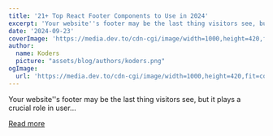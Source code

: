 ```yaml
---
title: '21+ Top React Footer Components to Use in 2024'
excerpt: 'Your website''s footer may be the last thing visitors see, but it plays a crucial role in user...'
date: '2024-09-23'
coverImage: 'https://media.dev.to/cdn-cgi/image/width=1000,height=420,fit=cover,gravity=auto,format=auto/https%3A%2F%2Fdev-to-uploads.s3.amazonaws.com%2Fuploads%2Farticles%2Fzeilxug77iy9t5yinbne.png'
author:
  name: Koders
  picture: "assets/blog/authors/koders.png"
ogImage:
  url: 'https://media.dev.to/cdn-cgi/image/width=1000,height=420,fit=cover,gravity=auto,format=auto/https%3A%2F%2Fdev-to-uploads.s3.amazonaws.com%2Fuploads%2Farticles%2Fzeilxug77iy9t5yinbne.png'
---
```


Your website''s footer may be the last thing visitors see, but it plays a crucial role in user...

[Read more](https://dev.to/tailwindcss/21-top-react-footer-components-to-use-in-2024-4e8o)

